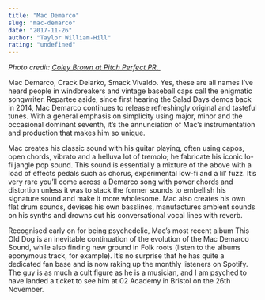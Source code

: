 ```yaml
---
title: "Mac Demarco"
slug: "mac-demarco"
date: "2017-11-26"
author: "Taylor William-Hill"
rating: "undefined"
---
```


_Photo credit: [Coley Brown at Pitch Perfect PR. ](http://pitchperfectpr.com/mac-demarco-2/)_

Mac Demarco, Crack Delarko, Smack Vivaldo. Yes, these are all names I’ve heard people in windbreakers and vintage baseball caps call the enigmatic songwriter. Repartee aside, since first hearing the Salad Days demos back in 2014, Mac Demarco continues to release refreshingly original and tasteful tunes. With a general emphasis on simplicity using major, minor and the occasional dominant seventh, it’s the annunciation of Mac’s instrumentation and production that makes him so unique.

Mac creates his classic sound with his guitar playing, often using capos, open chords, vibrato and a helluva lot of tremolo; he fabricate his iconic lo-fi jangle pop sound. This sound is essentially a mixture of the above with a load of effects pedals such as chorus, experimental low-fi and a lil’ fuzz. It’s very rare you’ll come across a Demarco song with power chords and distortion unless it was to stack the former sounds to embellish his signature sound and make it more wholesome. Mac also creates his own flat drum sounds, devises his own basslines, manufactures ambient sounds on his synths and drowns out his conversational vocal lines with reverb.

Recognised early on for being psychedelic, Mac’s most recent album This Old Dog is an inevitable continuation of the evolution of the Mac Demarco Sound, while also finding new ground in Folk roots (listen to the albums eponymous track, for example). It’s no surprise that he has quite a dedicated fan base and is now raking up the monthly listeners on Spotify. The guy is as much a cult figure as he is a musician, and I am psyched to have landed a ticket to see him at 02 Academy in Bristol on the 26th November.
